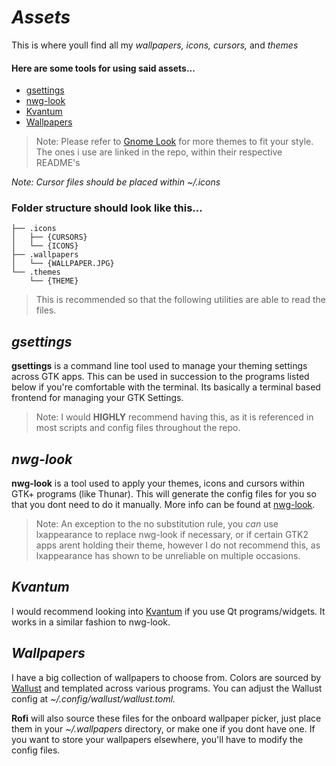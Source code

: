 # *Assets* 

This is where youll find all my *wallpapers, icons, cursors,* and *themes*

#### Here are some tools for using said assets...
- [gsettings](#gsettings)
- [nwg-look](#nwg-look)
- [Kvantum](#Kvantum)
- [Wallpapers](#Wallpapers)



> Note: Please refer to [Gnome Look](https://www.gnome-look.org/browse?ord=rating) for more themes to fit your style. The ones i use are linked in the repo, within their respective README's

_Note: Cursor files should be placed within ~/.icons_

### Folder structure should look like this...

```
├── .icons
│   ├── {CURSORS}
│   └── {ICONS}
├── .wallpapers
│   └── {WALLPAPER.JPG}
└── .themes
    └── {THEME}
```

> This is recommended so that the following utilities are able to read the files.

## *gsettings*

**gsettings** is a command line tool used to manage your theming settings across GTK apps. This can be used in succession to the programs listed below if you're comfortable with the terminal. Its basically a terminal based frontend for managing your GTK Settings.

> Note: I would **HIGHLY** recommend having this, as it is referenced in most scripts and config files throughout the repo.

## *nwg-look*

**nwg-look** is a tool used to apply your themes, icons and
cursors within GTK+ programs (like Thunar). This will generate the config files for you
so that you dont need to do it manually. More info can be found at [nwg-look](https://nwg-piotr.github.io/nwg-shell/nwg-look.html).

> Note: An exception to the no substitution rule, you *can* use lxappearance to replace nwg-look if necessary, or if certain GTK2 apps arent holding their theme, however I do not recommend this, as lxappearance has
shown to be unreliable on multiple occasions.

## *Kvantum* 

I would recommend looking into [Kvantum](https://github.com/tsujan/Kvantum/blob/master/Kvantum/INSTALL.md) if you use Qt programs/widgets. It works in a similar fashion to nwg-look.

## *Wallpapers*

I have a big collection of wallpapers to choose from. Colors are sourced by [Wallust](https://codeberg.org/explosion-mental/wallust) and templated across various programs. You can adjust the Wallust config at *~/.config/wallust/wallust.toml.*

**Rofi** will also source these files for the onboard wallpaper picker, just place them in your *~/.wallpapers* directory, or make one if you dont have one. If you want to store your wallpapers elsewhere, you'll have to modify the config files.

